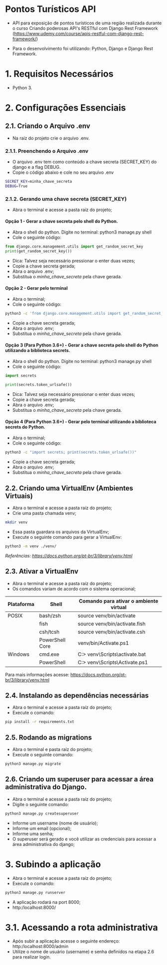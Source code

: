 # Pontos Turísticos API

- API para exposição de pontos turísticos de uma região realizada durante o curso Criando poderosas API's RESTful com Django Rest Framework (https://www.udemy.com/course/apis-restful-com-django-rest-framework/)

- Para o desenvolvimento foi utilizando: Python, Django e Django Rest Framework.

# 1. Requisitos Necessários

- Python 3.

# 2. Configurações Essenciais

## 2.1. Criando o Arquivo .env
- Na raíz do projeto crie o arquivo .env.

### 2.1.1. Preenchendo o Arquivo .env
- O arquivo .env tem como conteúdo a chave secreta (SECRET_KEY) do django e a flag DEBUG.
- Copie o código abaixo e cole no seu arquivo .env

```sh
SECRET_KEY=minha_chave_secreta
DEBUG=True
```

### 2.1.2. Gerando uma chave secreta (SECRET_KEY)
-  Abra o terminal e acesse a pasta raíz do projeto;

#### Opção 1 - Gerar a chave secreta pelo shell do Python.
- Abra o shell do python. Digite no terminal: python3 manage.py shell
- Cole o seguinte código:
```python
from django.core.management.utils import get_random_secret_key
print(get_random_secret_key())
```
- Dica: Talvez seja necessário pressionar o enter duas vezes;
- Copie a chave secreta gerada;
- Abra o arquivo .env;
- Substitua o *minha_chave_secreta* pela chave gerada.

#### Opção 2 - Gerar pelo terminal
- Abra o terminal;
- Cole o seguinte código:
```sh
python3 -c 'from django.core.management.utils import get_random_secret_key; print(get_random_secret_key())'
```
- Copie a chave secreta gerada;
- Abra o arquivo .env;
- Substitua o *minha_chave_secreta* pela chave gerada.


#### Opção 3 (Para Python 3.6+) - Gerar a chave secreta pelo shell do Python utilizando a biblioteca secrets.
- Abra o shell do python. Digite no terminal: python3 manage.py shell
- Cole o seguinte código:
```python
import secrets

print(secrets.token_urlsafe())
```
- Dica: Talvez seja necessário pressionar o enter duas vezes;
- Copie a chave secreta gerada;
- Abra o arquivo .env;
- Substitua o *minha_chave_secreta* pela chave gerada.

#### Opção 4 (Para Python 3.6+) - Gerar pelo terminal utilizando a biblioteca secrets do Python.
- Abra o terminal;
- Cole o seguinte código:
```sh
python3 -c "import secrets; print(secrets.token_urlsafe())"
```
- Copie a chave secreta gerada;
- Abra o arquivo .env;
- Substitua o *minha_chave_secreta* pela chave gerada.








## 2.2. Criando uma VirtualEnv (Ambientes Virtuais)
-  Abra o terminal e acesse a pasta raíz do projeto;
- Crie uma pasta chamada venv;
```sh
mkdir venv
```
- Essa pasta guardara os arquivos da VirtualEnv;
- Execute o seguinte comando para gerar a VirtualEnv:
```sh
python3 -m venv ./venv/
```

*Referências: https://docs.python.org/pt-br/3/library/venv.html*

## 2.3. Ativar a VirtualEnv 
-  Abra o terminal e acesse a pasta raíz do projeto;
- Os comandos variam de acordo com o sistema operacional;

| Plataforma | Shell | Comando para ativar o ambiente virtual |
| ------     | ------ | ------ |
| POSIX  | bash/zsh | source venv/bin/activate |
|        | fish     | source venv/bin/activate.fish |
|        | csh/tcsh     | source venv/bin/activate.csh |
|        | PowerShell Core   | venv/bin/Activate.ps1 |
| Windows | cmd.exe   | C:\> venv\Scripts\activate.bat |
|         | PowerShell   | C:\> venv\Scripts\Activate.ps1 |

Para mais informações acesse: https://docs.python.org/pt-br/3/library/venv.html

## 2.4. Instalando as dependências necessárias
- Abra o terminal e acesse a pasta raíz do projeto;
- Execute o comando:
```sh
pip install -r requirements.txt
```

## 2.5. Rodando as migrations
- Abra o terminal e pasta raíz do projeto;
- Execute o seguinte comando:
```sh
python3 manage.py migrate
```

## 2.6. Criando um superuser para acessar a área administrativa do Django.
- Abra o terminal e acesse a pasta raíz do projeto;
- Digite o seguinte comando: 
```sh
python3 manage.py createsuperuser
```
- Informe um username (nome de usuário);
- Informe um email (opcional);
- Informe uma senha;
- O superuser será gerado e você utilizar as credenciais para acessar a área administrativa do django;


# 3. Subindo a aplicação
- Abra o terminal e acesse a pasta raíz do projeto;
- Execute o comando:
```sh
python3 manage.py runserver
```
- A aplicação rodará na port 8000;
- http:/localhost:8000/

# 3.1. Acessando a rota administrativa
- Após subir a aplicação acesse o seguinte endereço: http:/localhost:8000/admin
- Utilize o nome de usuário (username) e senha definidos na etapa 2.6 para realizar login.
